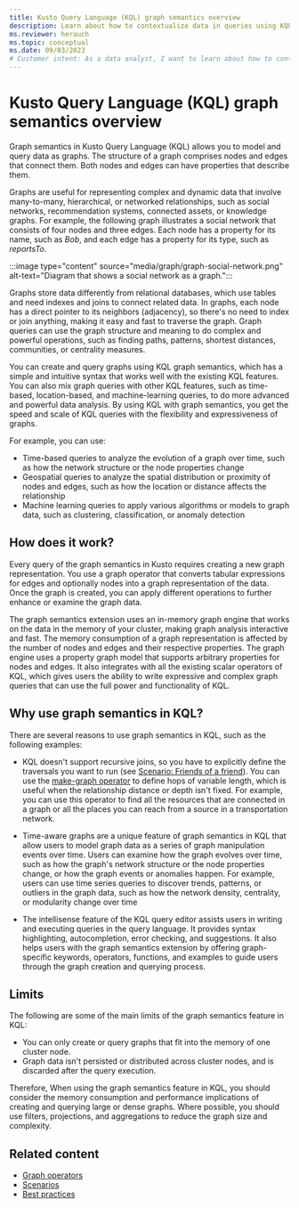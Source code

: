 ```yaml
---
title: Kusto Query Language (KQL) graph semantics overview
description: Learn about how to contextualize data in queries using KQL graph semantics
ms.reviewer: herauch
ms.topic: conceptual
ms.date: 09/03/2023
# Customer intent: As a data analyst, I want to learn about how to contextualize data in queries using KQL graph semantics
---
```


# Kusto Query Language (KQL) graph semantics overview

<!-- //TODO remove and redirect to kusto -->

Graph semantics in Kusto Query Language (KQL) allows you to model and query data as graphs. The structure of a graph comprises nodes and edges that connect them. Both nodes and edges can have properties that describe them.

Graphs are useful for representing complex and dynamic data that involve many-to-many, hierarchical, or networked relationships, such as social networks, recommendation systems, connected assets, or knowledge graphs.
For example, the following graph illustrates a social network that consists of four nodes and three edges. Each node has a property for its name, such as *Bob*, and each edge has a property for its type, such as *reportsTo*.

:::image type="content" source="media/graph/graph-social-network.png" alt-text="Diagram that shows a social network as a graph.":::

Graphs store data differently from relational databases, which use tables and need indexes and joins to connect related data. In graphs, each node has a direct pointer to its neighbors (adjacency), so there's no need to index or join anything, making it easy and fast to traverse the graph. Graph queries can use the graph structure and meaning to do complex and powerful operations, such as finding paths, patterns, shortest distances, communities, or centrality measures.

You can create and query graphs using KQL graph semantics, which has a simple and intuitive syntax that works well with the existing KQL features. You can also mix graph queries with other KQL features, such as time-based, location-based, and machine-learning queries, to do more advanced and powerful data analysis. By using KQL with graph semantics, you get the speed and scale of KQL queries with the flexibility and expressiveness of graphs.

For example, you can use:

- Time-based queries to analyze the evolution of a graph over time, such as how the network structure or the node properties change
- Geospatial queries to analyze the spatial distribution or proximity of nodes and edges, such as how the location or distance affects the relationship
- Machine learning queries to apply various algorithms or models to graph data, such as clustering, classification, or anomaly detection

## How does it work?

Every query of the graph semantics in Kusto requires creating a new graph representation. You use a graph operator that converts tabular expressions for edges and optionally nodes into a graph representation of the data. Once the graph is created, you can apply different operations to further enhance or examine the graph data.

The graph semantics extension uses an in-memory graph engine that works on the data in the memory of your cluster, making graph analysis interactive and fast. The memory consumption of a graph representation is affected by the number of nodes and edges and their respective properties. The graph engine uses a property graph model that supports arbitrary properties for nodes and edges. It also integrates with all the existing scalar operators of KQL, which gives users the ability to write expressive and complex graph queries that can use the full power and functionality of KQL.

## Why use graph semantics in KQL?

There are several reasons to use graph semantics in KQL, such as the following examples:

- KQL doesn't support recursive joins, so you have to explicitly define the traversals you want to run (see [Scenario: Friends of a friend](graph-scenarios.md#friends-of-a-friend)). You can use the [make-graph operator](kusto/query/make-graph-operator.md) to define hops of variable length, which is useful when the relationship distance or depth isn't fixed. For example, you can use this operator to find all the resources that are connected in a graph or all the places you can reach from a source in a transportation network.

- Time-aware graphs are a unique feature of graph semantics in KQL that allow users to model graph data as a series of graph manipulation events over time. Users can examine how the graph evolves over time, such as how the graph's network structure or the node properties change, or how the graph events or anomalies happen. For example, users can use time series queries to discover trends, patterns, or outliers in the graph data, such as how the network density, centrality, or modularity change over time

- The intellisense feature of the KQL query editor assists users in writing and executing queries in the query language. It provides syntax highlighting, autocompletion, error checking, and suggestions. It also helps users with the graph semantics extension by offering graph-specific keywords, operators, functions, and examples to guide users through the graph creation and querying process.

## Limits

The following are some of the main limits of the graph semantics feature in KQL:

- You can only create or query graphs that fit into the memory of one cluster node.
- Graph data isn't persisted or distributed across cluster nodes, and is discarded after the query execution.

Therefore, When using the graph semantics feature in KQL, you should consider the memory consumption and performance implications of creating and querying large or dense graphs. Where possible, you should use filters, projections, and aggregations to reduce the graph size and complexity.

## Related content

- [Graph operators](kusto/query/graph-operators.md)
- [Scenarios](graph-scenarios.md)
- [Best practices](graph-best-practices.md)
